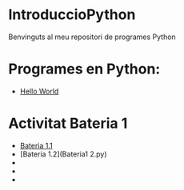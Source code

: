 # IntroduccioPython
Benvinguts al meu repositori de programes Python

# Programes en Python: 

- [Hello World](Hello_world.py)

# Activitat Bateria 1
- [Bateria 1.1](Bateria11.py)
- [Bateria 1.2](Bateria1 2.py)
- []()
- []()
- []()

